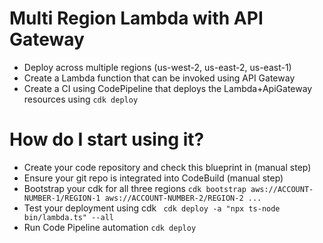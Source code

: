 # Multi Region Lambda with API Gateway

-   Deploy across multiple regions (us-west-2, us-east-2, us-east-1)
-   Create a Lambda function that can be invoked using API Gateway
-   Create a CI using CodePipeline that deploys the Lambda+ApiGateway resources using `cdk deploy`

# How do I start using it?

-   Create your code repository and check this blueprint in (manual step)
-   Ensure your git repo is integrated into CodeBuild (manual step)
-   Bootstrap your cdk for all three regions
    `cdk bootstrap aws://ACCOUNT-NUMBER-1/REGION-1 aws://ACCOUNT-NUMBER-2/REGION-2 ...`
-   Test your deployment using cdk
    ` cdk deploy -a "npx ts-node bin/lambda.ts" --all`
-   Run Code Pipeline automation
    `cdk deploy`

